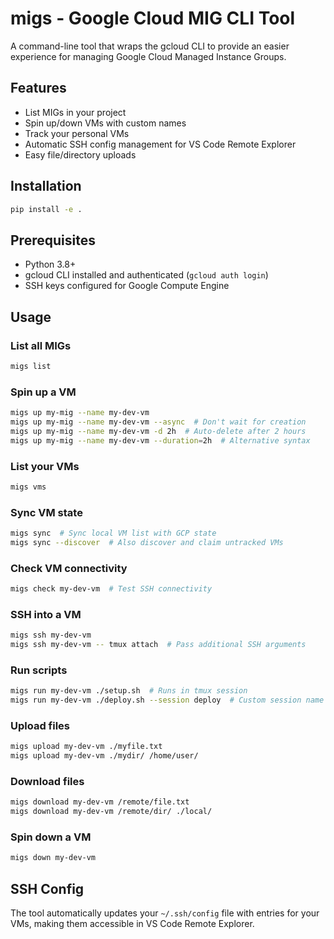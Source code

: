 # migs - Google Cloud MIG CLI Tool

A command-line tool that wraps the gcloud CLI to provide an easier experience for managing Google Cloud Managed Instance Groups.

## Features

- List MIGs in your project
- Spin up/down VMs with custom names
- Track your personal VMs
- Automatic SSH config management for VS Code Remote Explorer
- Easy file/directory uploads

## Installation

```bash
pip install -e .
```

## Prerequisites

- Python 3.8+
- gcloud CLI installed and authenticated (`gcloud auth login`)
- SSH keys configured for Google Compute Engine

## Usage

### List all MIGs
```bash
migs list
```

### Spin up a VM
```bash
migs up my-mig --name my-dev-vm
migs up my-mig --name my-dev-vm --async  # Don't wait for creation
migs up my-mig --name my-dev-vm -d 2h  # Auto-delete after 2 hours
migs up my-mig --name my-dev-vm --duration=2h  # Alternative syntax
```

### List your VMs
```bash
migs vms
```

### Sync VM state
```bash
migs sync  # Sync local VM list with GCP state
migs sync --discover  # Also discover and claim untracked VMs
```

### Check VM connectivity
```bash
migs check my-dev-vm  # Test SSH connectivity
```

### SSH into a VM
```bash
migs ssh my-dev-vm
migs ssh my-dev-vm -- tmux attach  # Pass additional SSH arguments
```

### Run scripts
```bash
migs run my-dev-vm ./setup.sh  # Runs in tmux session
migs run my-dev-vm ./deploy.sh --session deploy  # Custom session name
```

### Upload files
```bash
migs upload my-dev-vm ./myfile.txt
migs upload my-dev-vm ./mydir/ /home/user/
```

### Download files
```bash
migs download my-dev-vm /remote/file.txt
migs download my-dev-vm /remote/dir/ ./local/
```

### Spin down a VM
```bash
migs down my-dev-vm
```

## SSH Config

The tool automatically updates your `~/.ssh/config` file with entries for your VMs, making them accessible in VS Code Remote Explorer.